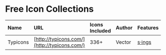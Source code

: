 # Free Icon Collections

| Name | URL | Icons Included | Author | Features |
|:--|:--|:--|:--|:--|
| Typicons | [http://typicons.com/](http://typicons.com/) | 336+ | Vector | [ s·ings](http://s-ings.com/)